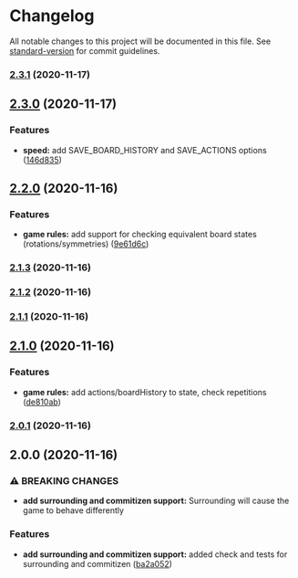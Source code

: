 # Changelog

All notable changes to this project will be documented in this file. See [standard-version](https://github.com/conventional-changelog/standard-version) for commit guidelines.

### [2.3.1](https://github.com/demircancelebi/tafl/compare/v2.3.0...v2.3.1) (2020-11-17)

## [2.3.0](https://github.com/demircancelebi/tafl/compare/v2.2.0...v2.3.0) (2020-11-17)


### Features

* **speed:** add SAVE_BOARD_HISTORY and SAVE_ACTIONS options ([146d835](https://github.com/demircancelebi/tafl/commit/146d835db87a08085d625c780ba71ec3d20ff0b9))

## [2.2.0](https://github.com/demircancelebi/tafl/compare/v2.1.3...v2.2.0) (2020-11-16)


### Features

* **game rules:** add support for checking equivalent board states (rotations/symmetries) ([9e61d6c](https://github.com/demircancelebi/tafl/commit/9e61d6c96338f3127f15c2fd8d89f0ae15aec9a0))

### [2.1.3](https://github.com/demircancelebi/tafl/compare/v2.1.2...v2.1.3) (2020-11-16)

### [2.1.2](https://github.com/demircancelebi/tafl/compare/v2.1.1...v2.1.2) (2020-11-16)

### [2.1.1](https://github.com/demircancelebi/tafl/compare/v2.1.0...v2.1.1) (2020-11-16)

## [2.1.0](https://github.com/demircancelebi/tafl/compare/v2.0.1...v2.1.0) (2020-11-16)


### Features

* **game rules:** add actions/boardHistory to state, check repetitions ([de810ab](https://github.com/demircancelebi/tafl/commit/de810ab98404e879dc47c84fc19e4be7fa66c3ce))

### [2.0.1](https://github.com/demircancelebi/tafl/compare/v2.0.0...v2.0.1) (2020-11-16)

## 2.0.0 (2020-11-16)


### ⚠ BREAKING CHANGES

* **add surrounding and commitizen support:** Surrounding will cause the game to behave differently

### Features

* **add surrounding and commitizen support:** added check and tests for surrounding and commitizen ([ba2a052](https://github.com/demircancelebi/tafl/commit/ba2a052f225a55165c40e3179d4a9c1b8365d2b6))
